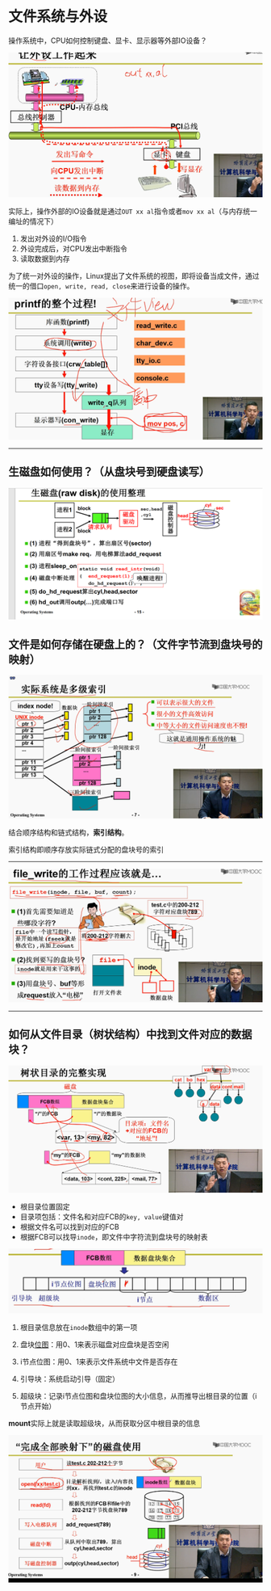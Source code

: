 

# 文件系统与外设

操作系统中，CPU如何控制键盘、显卡、显示器等外部IO设备？

![image-20230409121848997](assets/image-20230409121848997.png)

实际上，操作外部的IO设备就是通过`OUT xx al`指令或者`mov xx al`（与内存统一编址的情况下）

1. 发出对外设的I/O指令
2. 外设完成后，对CPU发出中断指令
3. 读取数据到内存

为了统一对外设的操作，Linux提出了文件系统的视图，即将设备当成文件，通过统一的借口`open, write, read, close`来进行设备的操作。

![image-20230409121800825](assets/image-20230409121800825.png)

---------

## 生磁盘如何使用？（从盘块号到硬盘读写）

![image-20230414231321608](assets/image-20230414231321608.png)

## 文件是如何存储在硬盘上的？（文件字节流到盘块号的映射）

![image-20230414230215282](assets/image-20230414230215282.png)

结合顺序结构和链式结构，**索引结构**。

索引结构即顺序存放实际链式分配的盘块号的索引

--------

![image-20230414231726903](assets/image-20230414231726903.png)

---------------

## 如何从文件目录（树状结构）中找到文件对应的数据块？

![image-20230415000418384](assets/image-20230415000418384.png)

* 根目录位置固定
* 目录项包括：文件名和对应FCB的`key, value`键值对
* 根据文件名可以找到对应的FCB
* 根据FCB可以找导`inode`，即文件中字符流到盘块号的映射表

![image-20230415000709653](assets/image-20230415000709653.png)

1. 根目录信息放在`inode`数组中的第一项

2. 盘块<u>位图</u>：用0、1来表示磁盘对应盘块是否空闲
3. i节点位图：用0、1来表示文件系统中文件是否存在
4. 引导块：系统启动引导（固定）
5. 超级块：记录i节点位图和盘块位图的大小信息，从而推导出根目录的位置（i节点开始）

**mount**实际上就是读取超级块，从而获取分区中根目录的信息

![image-20230415001446509](assets/image-20230415001446509.png)